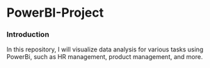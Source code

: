 # PowerBI-Project

### Introduction
In this repository, I will visualize data analysis for various tasks using PowerBi, such as HR management, product management, and more.
